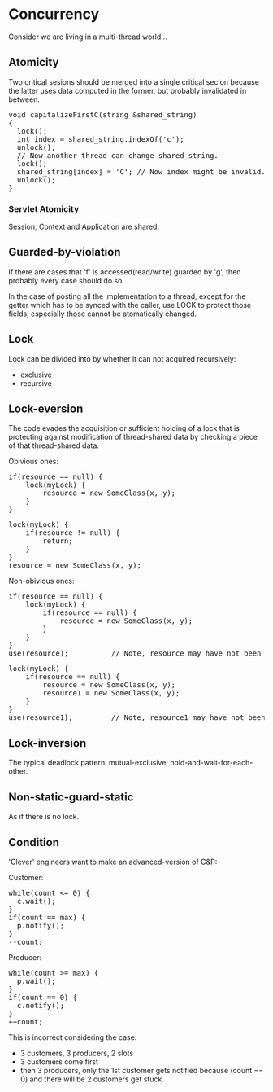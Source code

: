 # Concurrency

Consider we are living in a multi-thread world...

## Atomicity

Two critical sesions should be merged into a single critical secion because
the latter uses data computed in the former, but probably invalidated in
between.

<pre>
void capitalizeFirstC(string &shared_string) 
{
  lock();
  int index = shared_string.indexOf('c');
  unlock();
  // Now another thread can change shared_string.
  lock();
  shared_string[index] = 'C'; // Now index might be invalid.
  unlock();
}
</pre>

### Servlet Atomicity

Session, Context and Application are shared. 

## Guarded-by-violation

If there are cases that 'f' is accessed(read/write) guarded by 'g', then
probably every case should do so.

In the case of posting all the implementation to a thread, except for the getter
which has to be synced with the caller, use LOCK to protect those fields, especially
those cannot be atomatically changed.

## Lock

Lock can be divided into by whether it can not acquired recursively:

- exclusive 
- recursive

## Lock-eversion

The code evades the acquisition or sufficient holding of a lock that is
protecting against modification of thread-shared data by checking a piece of
that thread-shared data.

Obivious ones:

<pre>
if(resource == null) {
    lock(myLock) {
        resource = new SomeClass(x, y);
    }
}
</pre>

<pre>
lock(myLock) {
    if(resource != null) { 
        return;
    }
}
resource = new SomeClass(x, y);
</pre>

Non-obivious ones:
<pre>
if(resource == null) { 
    lock(myLock) {
        if(resource == null) {
            resource = new SomeClass(x, y);
        }
    }
}
use(resource);          // Note, resource may have not been fully-initialized
</pre>

<pre>
lock(myLock) {
    if(resource == null) {
        resource = new SomeClass(x, y);
        resource1 = new SomeClass(x, y);
    }
}
use(resource1);         // Note, resource1 may have not been fully-initialized
</pre>


## Lock-inversion

The typical deadlock pattern: mutual-exclusive; hold-and-wait-for-each-other.

## Non-static-guard-static

As if there is no lock.

## Condition

'Clever' engineers want to make an advanced-version of C&P:

Customer:

<pre>
while(count <= 0) {
  c.wait();
}
if(count == max) {
  p.notify();  
}
--count;
</pre>

Producer:
<pre>
while(count >= max) {
  p.wait();
}
if(count == 0) {
  c.notify();
}
++count;
</pre>

This is incorrect considering the case:

* 3 customers, 3 producers, 2 slots
* 3 customers come first
* then 3 producers, only the 1st customer gets notified because (count == 0) and there
will be 2 customers get stuck
